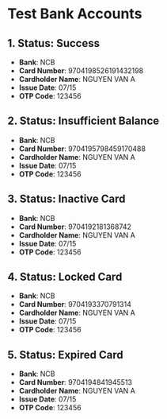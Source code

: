 # Test Bank Accounts

## 1. Status: Success

- **Bank**: NCB
- **Card Number**: 9704198526191432198
- **Cardholder Name**: NGUYEN VAN A
- **Issue Date**: 07/15
- **OTP Code**: 123456

## 2. Status: Insufficient Balance

- **Bank**: NCB
- **Card Number**: 9704195798459170488
- **Cardholder Name**: NGUYEN VAN A
- **Issue Date**: 07/15
- **OTP Code**: 123456

## 3. Status: Inactive Card

- **Bank**: NCB
- **Card Number**: 9704192181368742
- **Cardholder Name**: NGUYEN VAN A
- **Issue Date**: 07/15
- **OTP Code**: 123456

## 4. Status: Locked Card

- **Bank**: NCB
- **Card Number**: 9704193370791314
- **Cardholder Name**: NGUYEN VAN A
- **Issue Date**: 07/15
- **OTP Code**: 123456

## 5. Status: Expired Card

- **Bank**: NCB
- **Card Number**: 9704194841945513
- **Cardholder Name**: NGUYEN VAN A
- **Issue Date**: 07/15
- **OTP Code**: 123456

